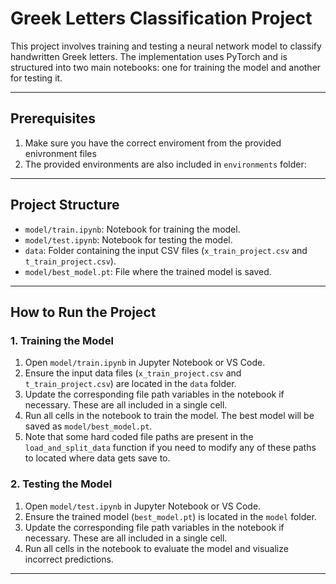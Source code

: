 # Greek Letters Classification Project
This project involves training and testing a neural network model to classify handwritten Greek letters. The implementation uses PyTorch and is structured into two main notebooks: one for training the model and another for testing it.

---

## Prerequisites
1. Make sure you have the correct enviroment from the provided enivronment files
2. The provided environments are also included in `environments` folder:


---

## Project Structure

- `model/train.ipynb`: Notebook for training the model.
- `model/test.ipynb`: Notebook for testing the model.
- `data`: Folder containing the input CSV files (`x_train_project.csv` and `t_train_project.csv`).
- `model/best_model.pt`: File where the trained model is saved.

---

## How to Run the Project

### 1. Training the Model
1. Open `model/train.ipynb` in Jupyter Notebook or VS Code.
2. Ensure the input data files (`x_train_project.csv` and `t_train_project.csv`) are located in the `data` folder.
3. Update the corresponding file path variables in the notebook if necessary. These are all included in a single cell.
4. Run all cells in the notebook to train the model. The best model will be saved as `model/best_model.pt`.
5. Note that some hard coded file paths are present in the `load_and_split_data` function if you need to modify any of these paths to located where data gets save to.

### 2. Testing the Model
1. Open `model/test.ipynb` in Jupyter Notebook or VS Code.
2. Ensure the trained model (`best_model.pt`) is located in the `model` folder.
3. Update the corresponding file path variables in the notebook if necessary. These are all included in a single cell. 
4. Run all cells in the notebook to evaluate the model and visualize incorrect predictions.

---

